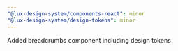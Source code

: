 ```yaml
---
"@lux-design-system/components-react": minor
"@lux-design-system/design-tokens": minor
---
```


Added breadcrumbs component including design tokens
